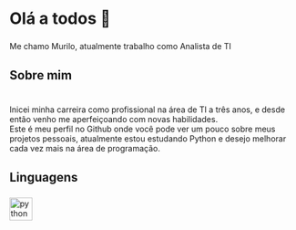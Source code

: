 <h1 align="left">Olá a todos 👋</h1>

###

<p align="left">Me chamo Murilo, atualmente trabalho como Analista de TI</p>

###

<h2 align="left">Sobre mim</h2>

###

<p align="left"><br>Inicei minha carreira como profissional na área de TI a três anos, e desde então venho me aperfeiçoando com novas habilidades.<br>Este é meu perfil no Github onde você pode ver um pouco sobre meus projetos pessoais, atualmente estou estudando Python e desejo melhorar cada vez mais na área de programação.<br></p>

###

<h2 align="left">Linguagens</h2>

###

<div align="left">
  <img src="https://cdn.jsdelivr.net/gh/devicons/devicon/icons/python/python-original.svg" height="40" alt="python logo"  />
  <img width="12" />
</div>
